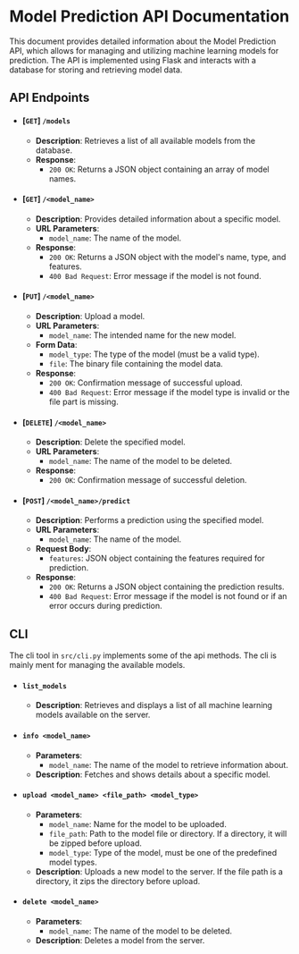 # Model Prediction API Documentation

This document provides detailed information about the Model Prediction API, which allows for managing and utilizing machine learning models for prediction. The API is implemented using Flask and interacts with a database for storing and retrieving model data.

## API Endpoints

- #### [`GET`] `/models`
    - **Description**: Retrieves a list of all available models from the database.
    - **Response**:
      - `200 OK`: Returns a JSON object containing an array of model names.

- #### [`GET`] `/<model_name>`
    - **Description**: Provides detailed information about a specific model.
    - **URL Parameters**:
      - `model_name`: The name of the model.
    - **Response**:
      - `200 OK`: Returns a JSON object with the model's name, type, and features.
      - `400 Bad Request`: Error message if the model is not found.

- #### [`PUT`]  `/<model_name>`
    - **Description**: Upload a model.
    - **URL Parameters**:
      - `model_name`: The intended name for the new model.
    - **Form Data**:
      - `model_type`: The type of the model (must be a valid type).
      - `file`: The binary file containing the model data.
    - **Response**:
      - `200 OK`: Confirmation message of successful upload.
      - `400 Bad Request`: Error message if the model type is invalid or the file part is missing.

- #### [`DELETE`] `/<model_name>`
    - **Description**: Delete the specified model.
    - **URL Parameters**:
      - `model_name`: The name of the model to be deleted.
    - **Response**:
      - `200 OK`: Confirmation message of successful deletion.

- #### [`POST`] `/<model_name>/predict`
    - **Description**: Performs a prediction using the specified model.
    - **URL Parameters**:
      - `model_name`: The name of the model.
    - **Request Body**:
      - `features`: JSON object containing the features required for prediction.
    - **Response**:
      - `200 OK`: Returns a JSON object containing the prediction results.
      - `400 Bad Request`: Error message if the model is not found or if an error occurs during prediction.

## CLI
The cli tool in `src/cli.py` implements some of the api methods. The cli is mainly ment for managing the available models.

- #### `list_models`
    - **Description**: Retrieves and displays a list of all machine learning models available on the server.

- #### `info <model_name>`
    - **Parameters**:
      - `model_name`: The name of the model to retrieve information about.
    - **Description**: Fetches and shows details about a specific model.

- #### `upload <model_name> <file_path> <model_type>`
    - **Parameters**:
      - `model_name`: Name for the model to be uploaded.
      - `file_path`: Path to the model file or directory. If a directory, it will be zipped before upload.
      - `model_type`: Type of the model, must be one of the predefined model types.
    - **Description**: Uploads a new model to the server. If the file path is a directory, it zips the directory before upload.

- #### `delete <model_name>`
    - **Parameters**:
      - `model_name`: The name of the model to be deleted.
    - **Description**: Deletes a model from the server.

